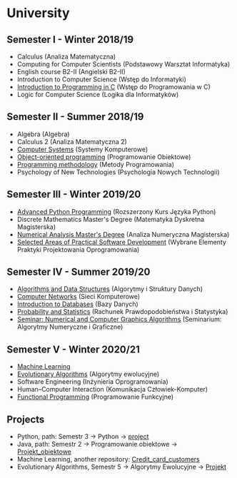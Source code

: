 # University
## Semester I - Winter 2018/19
- Calculus (Analiza Matematyczna)
- Computing for Computer Scientists (Podstawowy Warsztat Informatyka)
- English course B2-II (Angielski B2-II)
- Introduction to Computer Science (Wstęp do Informatyki)
- [Introduction to Programming in C](https://github.com/Jakub-Kucinski/University/tree/master/Semestr%201/C) (Wstęp do Programowania w C)
- Logic for Computer Science (Logika dla Informatyków)

## Semester II - Summer 2018/19
- Algebra (Algebra)
- Calculus 2 (Analiza Matematyczna 2)
- [Computer Systems](https://github.com/Jakub-Kucinski/University/tree/master/Semestr%202/Systemy_Komputerowe) (Systemy Komputerowe)
- [Object-oriented programming](https://github.com/Jakub-Kucinski/University/tree/master/Semestr%202/Programowanie%20obiektowe) (Programowanie Obiektowe)
- [Programming methodology](https://github.com/Jakub-Kucinski/University/tree/master/Semestr%202/Metody%20Programowania) (Metody Programowania)
- Psychology of New Technologies (Psychologia Nowych Technologii)

## Semester III - Winter 2019/20
- [Advanced Python Programming](https://github.com/Jakub-Kucinski/University/tree/master/Semestr%203/Python) (Rozszerzony Kurs Języka Python)
- Discrete Mathematics Master's Degree (Matematyka Dyskretna Magisterska)
- [Numerical Analysis Master's Degree](https://github.com/Jakub-Kucinski/University/tree/master/Semestr%203/Analiza%20Numeryczna) (Analiza Numeryczna Magisterska)
- [Selected Areas of Practical Software Development](https://github.com/Jakub-Kucinski/University/tree/master/Semestr%203/Wybrane%20Elementy%20Praktyki%20Projektowania%20Oprogramowania) (Wybrane Elementy Praktyki Projektowania Oprogramowania)

## Semester IV - Summer 2019/20
- [Algorithms and Data Structures](https://github.com/Jakub-Kucinski/University/tree/master/Semestr%204/Algorytmy%20i%20Struktury%20Danych) (Algorytmy i Struktury Danych)
- [Computer Networks](https://github.com/Jakub-Kucinski/University/tree/master/Semestr%204/Sieci%20Komputerowe) (Sieci Komputerowe)
- [Introduction to Databases](https://github.com/Jakub-Kucinski/University/tree/master/Semestr%204/Bazy%20Danych/SQL) (Bazy Danych)
- [Probability and Statistics](https://github.com/Jakub-Kucinski/University/tree/master/Semestr%204/Rachunek%20Prawdopodobie%C5%84stwa%20i%20Statystyka) (Rachunek Prawdopodobieństwa i Statystyka)
- [Seminar: Numerical and Computer Graphics Algorithms](https://github.com/Jakub-Kucinski/University/tree/master/Semestr%204/Seminarium%20Algorytmy%20numeryczne%20i%20graficzne) (Seminarium: Algorytmy Numeryczne i Graficzne)

## Semester V - Winter 2020/21
- [Machine Learning](https://github.com/Jakub-Kucinski/University/tree/master/Semestr%205/Machine%20Learning)
- [Evolutionary Algorithms](https://github.com/Jakub-Kucinski/University/tree/master/Semestr%205/Algorytmy%20Ewolucyjne) (Algorytmy ewolucyjne)
- Software Engineering (Inżynieria Oprogramowania)
- Human–Computer Interaction (Komunikacja Człowiek-Komputer)
- [Functional Programming](https://github.com/Jakub-Kucinski/University/tree/master/Semestr%205/Programowanie%20Funkcyjne) (Programowanie Funkcyjne)

## Projects
- Python, path: Semestr 3 -> Python -> [project](https://github.com/Jakub-Kucinski/University/tree/master/Semestr%203/Python/project)
- Java, path: Semestr 2 -> Programowanie obiektowe -> [Projekt_obiektowe](https://github.com/Jakub-Kucinski/University/tree/master/Semestr%202/Programowanie%20obiektowe/Projekt_obiektowe)
- Machine Learning, another repository: [Credit_card_customers](https://github.com/Jakub-Kucinski/Credit_card_customers)
- Evolutionary Algorithms, Semestr 5 -> Algorytmy Ewolucyjne -> [Projekt](https://github.com/Jakub-Kucinski/University/tree/master/Semestr%205/Algorytmy%20Ewolucyjne/Projekt)
